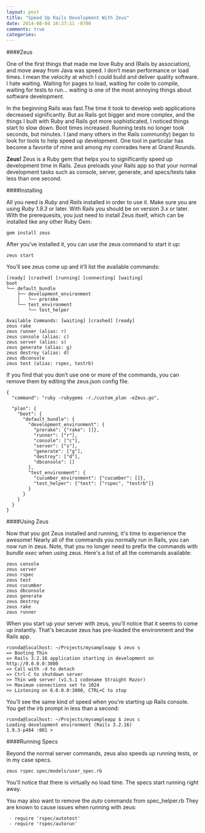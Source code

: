 ```yaml
---
layout: post
title: "Speed Up Rails Development With Zeus"
date: 2014-08-04 16:37:11 -0700
comments: true
categories: 
---
```


####Zeus

One of the first things that made me love Ruby and (Rails by association), and move away from Java was speed. I don’t mean performance or load times. I mean the velocity at which I could build and deliver quality software. I hate waiting. Waiting for pages to load, waiting for code to compile, waiting for tests to run… waiting is one of the most annoying things about software development. 

In the beginning Rails was fast.The time it took to develop web applications decreased significantly. But as Rails got bigger and more complex, and the things I built with Ruby and Rails got more sophisticated, I noticed things start to slow down. Boot times increased. Running tests no longer took seconds, but minutes. I (and many others in the Rails community) began to look for tools to help speed up development. One tool in particular has become a favorite of mine and among my comrades here at Grand Rounds. 

**Zeus!** Zeus is a Ruby gem that helps you to significantly speed up development time in Rails. Zeus preloads your Rails app so that your normal development tasks such as console, server, generate, and specs/tests take less than one second.

####Installing

All you need is *Ruby* and *Rails* installed in order to use it. Make sure you are using *Ruby 1.9.3* or later. With Rails you should be on version 3.x or later.  With the prerequesits, you just need to install Zeus itself, which can be installed like any other Ruby Gem:

```
gem install zeus
```

After you’ve installed it, you can use the zeus command to start it up:

```
zeus start
```

You’ll see zeus come up and it’ll list the available commands:

```
[ready] [crashed] [running] [connecting] [waiting]
boot
└── default_bundle
    ├── development_environment
    │   └── prerake
    └── test_environment
        └── test_helper

Available Commands: [waiting] [crashed] [ready]
zeus rake
zeus runner (alias: r)
zeus console (alias: c)
zeus server (alias: s)
zeus generate (alias: g)
zeus destroy (alias: d)
zeus dbconsole
zeus test (alias: rspec, testrb)
```

If you find that you don’t use one or more of the commands, you can remove them by editing the zeus.json config file.

```
{
  "command": "ruby -rubygems -r./custom_plan -eZeus.go",

  "plan": {
    "boot": {
      "default_bundle": {
        "development_environment": {
          "prerake": {"rake": []},
          "runner": ["r"],
          "console": ["c"],
          "server": ["s"],
          "generate": ["g"],
          "destroy": ["d"],
          "dbconsole": []
        },
        "test_environment": {
          "cucumber_environment": {"cucumber": []},
          "test_helper": {"test": ["rspec", "testrb"]}
        }
      }
    }
  }
}
```

####Using Zeus

Now that you got Zeus installed and running, it's time to experience the awesome! Nearly all of the commands you normally run in Rails, you can now run in zeus. Note, that you no longer need to prefix the commands with *bundle exec* when using zeus. Here's a list of all the commands available:

```
zeus console
zeus server
zeus rspec
zeus test
zeus cucumber
zeus dbconsole
zeus generate
zeus destroy
zeus rake
zeus runner
```



When you start up your server with zeus, you'll notice that it seems to come up instantly. That's because zeus has pre-loaded the environment and the Rails app.

```
rconda@localhost: ~/Projects/mysampleapp $ zeus s
=> Booting Thin
=> Rails 3.2.16 application starting in development on http://0.0.0.0:3000
=> Call with -d to detach
=> Ctrl-C to shutdown server
>> Thin web server (v1.5.1 codename Straight Razor)
>> Maximum connections set to 1024
>> Listening on 0.0.0.0:3000, CTRL+C to stop
```

You'll see the same kind of speed when you're starting up Rails console. You get the irb prompt in less than a second:

```
rconda@localhost: ~/Projects/mysampleapp $ zeus c
Loading development environment (Rails 3.2.16)
1.9.3-p484 :001 > 
```

####Running Specs

Beyond the normal server commands, zeus also speeds up running tests, or in my case specs.

```
zeus rspec spec/models/user_spec.rb
```

You'll notice that there is virtually no load time. The specs start running right away.

You may also want to remove the *auto* commands from spec_helper.rb They are known to cause issues when running with zeus:

```
 - require 'rspec/autotest'
 - require 'rspec/autorun'
```
